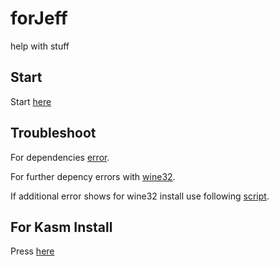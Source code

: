 # forJeff
help with stuff

## Start
Start [here](wineHQ.md)

## Troubleshoot
For dependencies [error](dependenciesForJeff.md).

For further depency errors with [wine32](wine32-install-script.sh).

If additional error shows for wine32 install use following [script](wine32_dependencyErrorFix.md).

## For Kasm Install
Press [here](kasmLoad.sh)